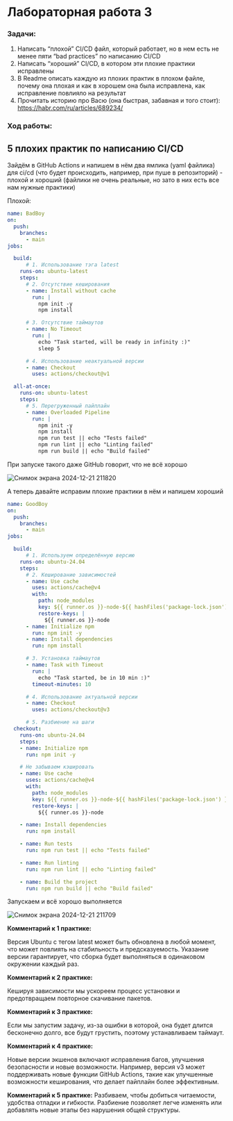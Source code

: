 # Лабораторная работа 3
### Задачи:

1. Написать “плохой” CI/CD файл, который работает, но в нем есть не менее пяти “bad practices” по написанию CI/CD
2. Написать “хороший” CI/CD, в котором эти плохие практики исправлены
3. В Readme описать каждую из плохих практик в плохом файле, почему она плохая и как в хорошем она была исправлена, как исправление повлияло на результат
4. Прочитать историю про Васю (она быстрая, забавная и того стоит): https://habr.com/ru/articles/689234/

### Ход работы:

## 5 плохих практик по написанию CI/CD
Зайдём в GitHub Actions и напишем в нём два ямлика (yaml файлика) для ci/cd (что будет происходить, например, при пуше в репозиторий) - плохой и хороший
(файлики не очень реальные, но зато в них есть все нам нужные практики)

Плохой:
```yaml
name: BadBoy
on:
  push:
    branches:
      - main
jobs:

  build:
      # 1. Использование тэга latest
    runs-on: ubuntu-latest
    steps:
      # 2. Отсутствие кеширования
      - name: Install without cache
        run: |
          npm init -y
          npm install

      # 3. Отсутствие таймаутов
      - name: No Timeout
        run: |
          echo "Task started, will be ready in infinity :)"
          sleep 5

      # 4. Использование неактуальной версии
      - name: Checkout 
        uses: actions/checkout@v1 

  all-at-once:
    runs-on: ubuntu-latest
    steps:
      # 5. Перегруженный пайплайн
      - name: Overloaded Pipeline
        run: |
          npm init -y
          npm install
          npm run test || echo "Tests failed"
          npm run lint || echo "Linting failed"
          npm run build || echo "Build failed"
```
При запуске такого даже GitHub говорит, что не всё хорошо

![Снимок экрана 2024-12-21 211820](https://github.com/user-attachments/assets/5217184c-cc47-43f9-8ec8-98ad164847c7)

А теперь давайте исправим плохие практики в нём и напишем хороший
```yaml
name: GoodBoy
on:
  push:
    branches:
      - main
jobs:

  build:
      # 1. Используем определённую версию
    runs-on: ubuntu-24.04
    steps:
      # 2. Кеширование зависимостей
      - name: Use cache
        uses: actions/cache@v4
        with:
          path: node_modules
          key: ${{ runner.os }}-node-${{ hashFiles('package-lock.json') }}
          restore-keys: |
            ${{ runner.os }}-node
      - name: Initialize npm
        run: npm init -y
      - name: Install dependencies
        run: npm install

      # 3. Установка таймаутов
      - name: Task with Timeout
        run: |
          echo "Task started, be in 10 min :)"
        timeout-minutes: 10

      # 4. Использование актуальной версии
      - name: Checkout 
        uses: actions/checkout@v3

      # 5. Разбиение на шаги
  checkout:
    runs-on: ubuntu-24.04
    steps:
    - name: Initialize npm
      run: npm init -y

    # Не забываем кэшировать
    - name: Use cache
      uses: actions/cache@v4
      with:
        path: node_modules
        key: ${{ runner.os }}-node-${{ hashFiles('package-lock.json') }}
        restore-keys: |
          ${{ runner.os }}-node

    - name: Install dependencies
      run: npm install

    - name: Run tests
      run: npm run test || echo "Tests failed"

    - name: Run linting
      run: npm run lint || echo "Linting failed"

    - name: Build the project
      run: npm run build || echo "Build failed"
```
Запускаем и всё хорошо выполняется

![Снимок экрана 2024-12-21 211709](https://github.com/user-attachments/assets/21185519-ea44-4c50-aa45-f506d7130161)

**Комментарий к 1 практике:**

Версия Ubuntu с тегом latest может быть обновлена в любой момент, что может повлиять на стабильность и предсказуемость. 
Указание версии гарантирует, что сборка будет выполняться в одинаковом окружении каждый раз.

**Комментарий к 2 практике:**

Кешируя зависимости мы ускореем процесс установки и предотвращаем повторное скачивание пакетов.

**Комментарий к 3 практике:**

Если мы запустим задачу, из-за ошибки в которой, она будет длится бесконечно долго, все будут грустить, поэтому устанавливаем таймаут.

**Комментарий к 4 практике:**

Новые версии экшенов включают исправления багов, улучшения безопасности и новые возможности. 
Например, версия v3 может поддерживать новые функции GitHub Actions, такие как улучшенные возможности кеширования, что делает пайплайн более эффективным.

**Комментарий к 5 практике:**
Разбиваем, чтобы добиться читаемости, удобства отладки и гибкости. Разбиение позволяет легче изменять или добавлять новые этапы без нарушения общей структуры.
